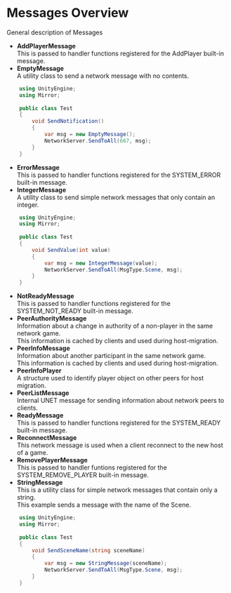 # Messages Overview

General description of Messages

-   **AddPlayerMessage**  
    This is passed to handler functions registered for the AddPlayer built-in message.
-   **EmptyMessage**  
    A utility class to send a network message with no contents.

```cs
    using UnityEngine;
    using Mirror;
    
    public class Test
    {
        void SendNotification()
        {
            var msg = new EmptyMessage();
            NetworkServer.SendToAll(667, msg);
        }
    }
```

-   **ErrorMessage**  
    This is passed to handler functions registered for the SYSTEM_ERROR built-in message.
-   **IntegerMessage**  
    A utility class to send simple network messages that only contain an integer.

```cs
    using UnityEngine;
    using Mirror;
    
    public class Test
    {
        void SendValue(int value)
        {
            var msg = new IntegerMessage(value);
            NetworkServer.SendToAll(MsgType.Scene, msg);
        }
    }
```

-   **NotReadyMessage**  
    This is passed to handler functions registered for the SYSTEM_NOT_READY built-in message.
-   **PeerAuthorityMessage**  
    Information about a change in authority of a non-player in the same network game.  
    This information is cached by clients and used during host-migration.
-   **PeerInfoMessage**  
    Information about another participant in the same network game.  
    This information is cached by clients and used during host-migration.
-   **PeerInfoPlayer**  
    A structure used to identify player object on other peers for host migration.
-   **PeerListMessage**  
    Internal UNET message for sending information about network peers to clients.
-   **ReadyMessage**  
    This is passed to handler functions registered for the SYSTEM_READY built-in message.
-   **ReconnectMessage**  
    This network message is used when a client reconnect to the new host of a game.
-   **RemovePlayerMessage**  
    This is passed to handler funtions registered for the SYSTEM_REMOVE_PLAYER built-in message.
-   **StringMessage**  
    This is a utility class for simple network messages that contain only a string.  
    This example sends a message with the name of the Scene.

```cs
    using UnityEngine;
    using Mirror;
    
    public class Test
    {
        void SendSceneName(string sceneName)
        {
            var msg = new StringMessage(sceneName);
            NetworkServer.SendToAll(MsgType.Scene, msg);
        }
    }
```
